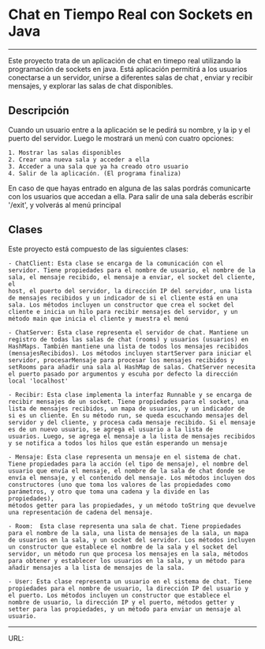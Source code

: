 # Chat en Tiempo Real con Sockets en Java
---
Este proyecto trata de un aplicación de chat en timepo real utilizando la programación de sockets en java.
Está aplicación permitirá a los usuarios conectarse a un servidor, unirse a diferentes salas de chat , enviar y recibir mensajes, y explorar las salas de chat disponibles.

## Descripción

Cuando un usuario entre a la aplicación se le pedirá su nombre, y la ip y el puerto del servidor. Luego le mostrará un menú con cuatro opciones:

    1. Mostrar las salas disponibles
    2. Crear una nueva sala y acceder a ella
    3. Acceder a una sala que ya ha creado otro usuario
    4. Salir de la aplicación. (El programa finaliza)

En caso de que hayas entrado en alguna de las salas pordrás comunicarte con los usuarios que accedan a ella. Para salir de una sala deberás escribir '/exit', y volverás al menú principal

## Clases

Este proyecto está compuesto de las siguientes clases:

    - ChatClient: Esta clase se encarga de la comunicación con el servidor. Tiene propiedades para el nombre de usuario, el nombre de la sala, el mensaje recibido, el mensaje a enviar, el socket del cliente, el
    host, el puerto del servidor, la dirección IP del servidor, una lista de mensajes recibidos y un indicador de si el cliente está en una sala. Los métodos incluyen un constructor que crea el socket del
    cliente e inicia un hilo para recibir mensajes del servidor, y un método main que inicia el cliente y muestra el menú

    - ChatServer: Esta clase representa el servidor de chat. Mantiene un registro de todas las salas de chat (rooms) y usuarios (usuarios) en HashMaps. También mantiene una lista de todos los mensajes recibidos
    (mensajesRecibidos). Los métodos incluyen startServer para iniciar el servidor, procesarMensaje para procesar los mensajes recibidos y setRooms para añadir una sala al HashMap de salas. ChatServer necesita
    el puerto pasado por argumentos y escuha por defecto la dirección local 'localhost'

    - Recibir: Esta clase implementa la interfaz Runnable y se encarga de recibir mensajes de un socket. Tiene propiedades para el socket, una lista de mensajes recibidos, un mapa de usuarios, y un indicador de
    si es un cliente. En su método run, se queda escuchando mensajes del servidor y del cliente, y procesa cada mensaje recibido. Si el mensaje es de un nuevo usuario, se agrega el usuario a la lista de
    usuarios. Luego, se agrega el mensaje a la lista de mensajes recibidos y se notifica a todos los hilos que están esperando un mensaje

    - Mensaje: Esta clase representa un mensaje en el sistema de chat. Tiene propiedades para la acción (el tipo de mensaje), el nombre del usuario que envía el mensaje, el nombre de la sala de chat donde se
    envía el mensaje, y el contenido del mensaje. Los métodos incluyen dos constructores (uno que toma los valores de las propiedades como parámetros, y otro que toma una cadena y la divide en las propiedades),
    métodos getter para las propiedades, y un método toString que devuelve una representación de cadena del mensaje.

    - Room:  Esta clase representa una sala de chat. Tiene propiedades para el nombre de la sala, una lista de mensajes de la sala, un mapa de usuarios en la sala, y un socket del servidor. Los métodos incluyen
    un constructor que establece el nombre de la sala y el socket del servidor, un método run que procesa los mensajes en la sala, métodos para obtener y establecer los usuarios en la sala, y un método para
    añadir mensajes a la lista de mensajes de la sala.

    - User: Esta clase representa un usuario en el sistema de chat. Tiene propiedades para el nombre de usuario, la dirección IP del usuario y el puerto. Los métodos incluyen un constructor que establece el
    nombre de usuario, la dirección IP y el puerto, métodos getter y setter para las propiedades, y un método para enviar un mensaje al usuario. 

---
URL: 
